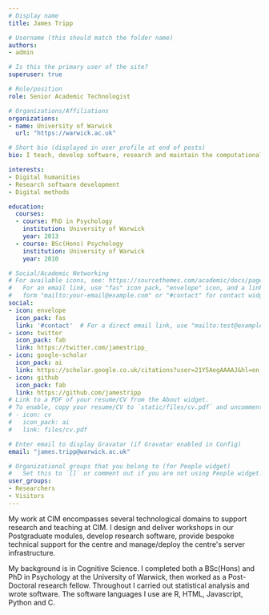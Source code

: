```yaml
---
# Display name
title: James Tripp

# Username (this should match the folder name)
authors:
- admin

# Is this the primary user of the site?
superuser: true

# Role/position
role: Senior Academic Technologist

# Organizations/Affiliations
organizations:
- name: University of Warwick
  url: "https://warwick.ac.uk"

# Short bio (displayed in user profile at end of posts)
bio: I teach, develop software, research and maintain the computational reseach infrastructure at the Centre for Interdisciplinary Methodologies.

interests:
- Digital humanities
- Research software development
- Digital methods

education:
  courses:
  - course: PhD in Psychology
    institution: University of Warwick
    year: 2013
  - course: BSc(Hons) Psychology
    institution: University of Warwick
    year: 2010

# Social/Academic Networking
# For available icons, see: https://sourcethemes.com/academic/docs/page-builder/#icons
#   For an email link, use "fas" icon pack, "envelope" icon, and a link in the
#   form "mailto:your-email@example.com" or "#contact" for contact widget.
social:
- icon: envelope
  icon_pack: fas
  link: '#contact'  # For a direct email link, use "mailto:test@example.org".
- icon: twitter
  icon_pack: fab
  link: https://twitter.com/jamestripp_
- icon: google-scholar
  icon_pack: ai
  link: https://scholar.google.co.uk/citations?user=21Y5AegAAAAJ&hl=en
- icon: github
  icon_pack: fab
  link: https://github.com/jamestripp
# Link to a PDF of your resume/CV from the About widget.
# To enable, copy your resume/CV to `static/files/cv.pdf` and uncomment the lines below.
# - icon: cv
#   icon_pack: ai
#   link: files/cv.pdf

# Enter email to display Gravatar (if Gravatar enabled in Config)
email: "james.tripp@warwick.ac.uk"

# Organizational groups that you belong to (for People widget)
#   Set this to `[]` or comment out if you are not using People widget.
user_groups:
- Researchers
- Visitors
---
```


My work at CIM encompasses several technological domains to support research and teaching at CIM. I design and deliver workshops in our Postgraduate modules, develop research software, provide bespoke technical support for the centre and manage/deploy the centre's server infrastructure.

My background is in Cognitive Science. I completed both a BSc(Hons) and PhD in Psychology at the University of Warwick, then worked as a Post-Doctoral research fellow. Throughout I carried out statistical analysis and wrote software. The software languages I use are R, HTML, Javascript, Python and C.